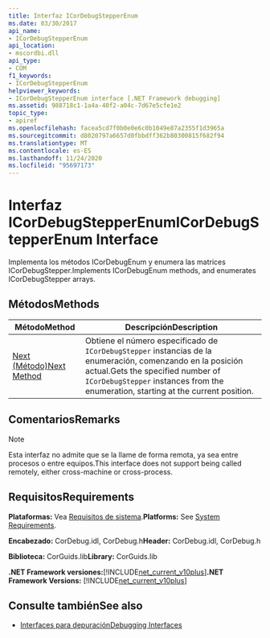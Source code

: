 ```yaml
---
title: Interfaz ICorDebugStepperEnum
ms.date: 03/30/2017
api_name:
- ICorDebugStepperEnum
api_location:
- mscordbi.dll
api_type:
- COM
f1_keywords:
- ICorDebugStepperEnum
helpviewer_keywords:
- ICorDebugStepperEnum interface [.NET Framework debugging]
ms.assetid: 988718c1-1a4a-40f2-a04c-7d67e5cfe1e2
topic_type:
- apiref
ms.openlocfilehash: facea5cd7f0b0e0e6c0b1049e87a2355f1d3965a
ms.sourcegitcommit: d8020797a6657d0fbbdff362b80300815f682f94
ms.translationtype: MT
ms.contentlocale: es-ES
ms.lasthandoff: 11/24/2020
ms.locfileid: "95697173"
---
```

# <a name="icordebugstepperenum-interface"></a><span data-ttu-id="ba9d9-102">Interfaz ICorDebugStepperEnum</span><span class="sxs-lookup"><span data-stu-id="ba9d9-102">ICorDebugStepperEnum Interface</span></span>

<span data-ttu-id="ba9d9-103">Implementa los métodos ICorDebugEnum y enumera las matrices ICorDebugStepper.</span><span class="sxs-lookup"><span data-stu-id="ba9d9-103">Implements ICorDebugEnum methods, and enumerates ICorDebugStepper arrays.</span></span>  
  
## <a name="methods"></a><span data-ttu-id="ba9d9-104">Métodos</span><span class="sxs-lookup"><span data-stu-id="ba9d9-104">Methods</span></span>  
  
|<span data-ttu-id="ba9d9-105">Método</span><span class="sxs-lookup"><span data-stu-id="ba9d9-105">Method</span></span>|<span data-ttu-id="ba9d9-106">Descripción</span><span class="sxs-lookup"><span data-stu-id="ba9d9-106">Description</span></span>|  
|------------|-----------------|  
|[<span data-ttu-id="ba9d9-107">Next (Método)</span><span class="sxs-lookup"><span data-stu-id="ba9d9-107">Next Method</span></span>](icordebugstepperenum-next-method.md)|<span data-ttu-id="ba9d9-108">Obtiene el número especificado de `ICorDebugStepper` instancias de la enumeración, comenzando en la posición actual.</span><span class="sxs-lookup"><span data-stu-id="ba9d9-108">Gets the specified number of `ICorDebugStepper` instances from the enumeration, starting at the current position.</span></span>|  
  
## <a name="remarks"></a><span data-ttu-id="ba9d9-109">Comentarios</span><span class="sxs-lookup"><span data-stu-id="ba9d9-109">Remarks</span></span>  
  
> [!NOTE]
> <span data-ttu-id="ba9d9-110">Esta interfaz no admite que se la llame de forma remota, ya sea entre procesos o entre equipos.</span><span class="sxs-lookup"><span data-stu-id="ba9d9-110">This interface does not support being called remotely, either cross-machine or cross-process.</span></span>  
  
## <a name="requirements"></a><span data-ttu-id="ba9d9-111">Requisitos</span><span class="sxs-lookup"><span data-stu-id="ba9d9-111">Requirements</span></span>  

 <span data-ttu-id="ba9d9-112">**Plataformas:** Vea [Requisitos de sistema](../../get-started/system-requirements.md).</span><span class="sxs-lookup"><span data-stu-id="ba9d9-112">**Platforms:** See [System Requirements](../../get-started/system-requirements.md).</span></span>  
  
 <span data-ttu-id="ba9d9-113">**Encabezado:** CorDebug.idl, CorDebug.h</span><span class="sxs-lookup"><span data-stu-id="ba9d9-113">**Header:** CorDebug.idl, CorDebug.h</span></span>  
  
 <span data-ttu-id="ba9d9-114">**Biblioteca:** CorGuids.lib</span><span class="sxs-lookup"><span data-stu-id="ba9d9-114">**Library:** CorGuids.lib</span></span>  
  
 <span data-ttu-id="ba9d9-115">**.NET Framework versiones:**[!INCLUDE[net_current_v10plus](../../../../includes/net-current-v10plus-md.md)]</span><span class="sxs-lookup"><span data-stu-id="ba9d9-115">**.NET Framework Versions:** [!INCLUDE[net_current_v10plus](../../../../includes/net-current-v10plus-md.md)]</span></span>  
  
## <a name="see-also"></a><span data-ttu-id="ba9d9-116">Consulte también</span><span class="sxs-lookup"><span data-stu-id="ba9d9-116">See also</span></span>

- [<span data-ttu-id="ba9d9-117">Interfaces para depuración</span><span class="sxs-lookup"><span data-stu-id="ba9d9-117">Debugging Interfaces</span></span>](debugging-interfaces.md)
